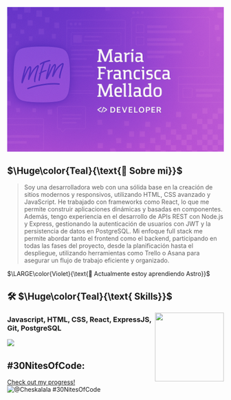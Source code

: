 
<img src="https://raw.githubusercontent.com/MelladoDev/MelladoDev/refs/heads/main/gifs/file_00000000208c61f9b3a325f8b9125b93.png">

## $\Huge\color{Teal}{\text{🚀 Sobre mi}}$


> Soy una desarrolladora web con una sólida base en la creación de sitios modernos y responsivos, utilizando HTML, CSS avanzado y JavaScript. He trabajado con frameworks como React, lo que me permite construir aplicaciones dinámicas y basadas en componentes. Además, tengo experiencia en el desarrollo de APIs REST con Node.js y Express, gestionando la autenticación de usuarios con JWT y la persistencia de datos en PostgreSQL. Mi enfoque full stack me permite abordar tanto el frontend como el backend, participando en todas las fases del proyecto, desde la planificación hasta el despliegue, utilizando herramientas como Trello o Asana para asegurar un flujo de trabajo eficiente y organizado.


$\LARGE\color{Violet}{\text{🧠 Actualmente estoy aprendiendo Astro}}$

## 🛠 $\Huge\color{Teal}{\text{ Skills}}$

<img align="right" height="160" width="160" src="https://gifdb.com/images/high/serious-purple-typing-cat-k07hmiokp97s2o3b.gif">

### Javascript, HTML, CSS, React, ExpressJS, Git, PostgreSQL

<img height="38px" src="https://skillicons.dev/icons?i=html,css,js,react,tailwind,postgres,nodejs,express,astro,bootstrap,git,github"/>


 

## #30NitesOfCode:
  [Check out my progress!](https://www.codedex.io/@Cheskalala/30-nites-of-code)  
  ![@Cheskalala #30NitesOfCode](https://www.codedex.io/api/petStatus?user=Cheskalala)

